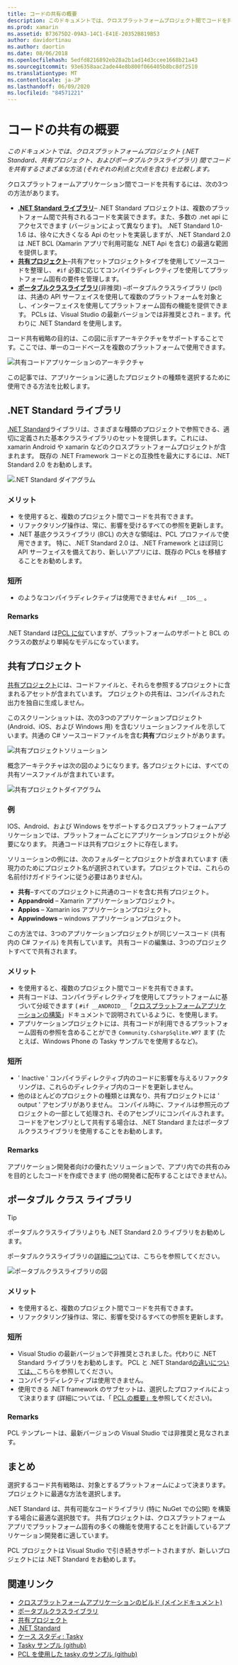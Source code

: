 ```yaml
---
title: コードの共有の概要
description: このドキュメントでは、クロスプラットフォームプロジェクト間でコードを共有するさまざまな方法 (共有プロジェクト、ポータブルクラスライブラリ、および .NET Standard) を比較します。それぞれの利点と欠点を示します。
ms.prod: xamarin
ms.assetid: B73675D2-09A3-14C1-E41E-20352B819B53
author: davidortinau
ms.author: daortin
ms.date: 08/06/2018
ms.openlocfilehash: 5edfd8216892eb28a2b1ad14d3ccee1668b21a43
ms.sourcegitcommit: 93e6358aac2ade44e8b800f066405b8bc8df2510
ms.translationtype: MT
ms.contentlocale: ja-JP
ms.lasthandoff: 06/09/2020
ms.locfileid: "84571221"
---
```

# <a name="sharing-code-overview"></a>コードの共有の概要

_このドキュメントでは、クロスプラットフォームプロジェクト (.NET Standard、共有プロジェクト、およびポータブルクラスライブラリ) 間でコードを共有するさまざまな方法 (それぞれの利点と欠点を含む) を比較します。_

クロスプラットフォームアプリケーション間でコードを共有するには、次の3つの方法があります。

- [**.NET Standard ライブラリ**](#Net_Standard)– .NET Standard プロジェクトは、複数のプラットフォーム間で共有されるコードを実装できます。また、多数の .net api にアクセスできます (バージョンによって異なります)。 .NET Standard 1.0-1.6 は、徐々に大きくなる Api のセットを実装しますが、.NET Standard 2.0 は .NET BCL (Xamarin アプリで利用可能な .NET Api を含む) の最適な範囲を提供します。
- [**共有プロジェクト**](#Shared_Projects)–共有アセットプロジェクトタイプを使用してソースコードを整理し、 `#if` 必要に応じてコンパイラディレクティブを使用してプラットフォーム固有の要件を管理します。
- [**ポータブルクラスライブラリ**](#Portable_Class_Libraries)(非推奨) –ポータブルクラスライブラリ (pcl) は、共通の API サーフェイスを使用して複数のプラットフォームを対象とし、インターフェイスを使用してプラットフォーム固有の機能を提供できます。 PCLs は、Visual Studio の最新バージョンでは非推奨とされ &ndash; ます。代わりに .NET Standard を使用します。

コード共有戦略の目的は、この図に示すアーキテクチャをサポートすることです。ここでは、単一のコードベースを複数のプラットフォームで使用できます。

 ![共有コードアプリケーションのアーキテクチャ](code-sharing-images/conceptualarchitecture.png "共有コードアプリケーションのアーキテクチャ")

この記事では、アプリケーションに適したプロジェクトの種類を選択するために使用できる方法を比較します。

<a name="Net_Standard"></a>

## <a name="net-standard-libraries"></a>.NET Standard ライブラリ

[.NET Standard](~/cross-platform/app-fundamentals/net-standard.md)ライブラリは、さまざまな種類のプロジェクトで参照できる、適切に定義された基本クラスライブラリのセットを提供します。これには、xamarin Android や xamarin などのクロスプラットフォームプロジェクトが含まれます。 既存の .NET Framework コードとの互換性を最大にするには、.NET Standard 2.0 をお勧めします。

![.NET Standard ダイアグラム](code-sharing-images/netstandard.png ".NET Standard ダイアグラム")

### <a name="benefits"></a>メリット

- を使用すると、複数のプロジェクト間でコードを共有できます。
- リファクタリング操作は、常に、影響を受けるすべての参照を更新します。
- .NET 基底クラスライブラリ (BCL) の大きな領域は、PCL プロファイルで使用できます。 特に、.NET Standard 2.0 は、.NET Framework とほぼ同じ API サーフェイスを備えており、新しいアプリには、既存の PCLs を移植することをお勧めします。

### <a name="disadvantages"></a>短所

- のようなコンパイラディレクティブは使用できません `#if __IOS__` 。

### <a name="remarks"></a>Remarks

.NET Standard は[PCL に似](https://docs.microsoft.com/dotnet/standard/net-standard#comparison-to-portable-class-libraries)ていますが、プラットフォームのサポートと BCL のクラスの数がより単純なモデルになっています。

<a name="Shared_Projects"></a>

## <a name="shared-projects"></a>共有プロジェクト

[共有プロジェクト](~/cross-platform/app-fundamentals/shared-projects.md)には、コードファイルと、それらを参照するプロジェクトに含まれるアセットが含まれています。 プロジェクトの共有は、コンパイルされた出力を独自に生成しません。

このスクリーンショットは、次の3つのアプリケーションプロジェクト (Android、iOS、および Windows 用) を含むソリューションファイルを示しています。共通の C# ソースコードファイルを含む**共有**プロジェクトがあります。

![共有プロジェクトソリューション](code-sharing-images/sharedsolution.png "共有プロジェクトソリューション")

概念アーキテクチャは次の図のようになります。各プロジェクトには、すべての共有ソースファイルが含まれています。

![共有プロジェクトダイアグラム](code-sharing-images/sharedassetproject.png "共有プロジェクトダイアグラム")

### <a name="example"></a>例

IOS、Android、および Windows をサポートするクロスプラットフォームアプリケーションでは、プラットフォームごとにアプリケーションプロジェクトが必要になります。 共通コードは共有プロジェクトに存在します。

ソリューションの例には、次のフォルダーとプロジェクトが含まれています (表現力のためにプロジェクト名が選択されています。プロジェクトでは、これらの名前付けガイドラインに従う必要はありません)。

- **共有**–すべてのプロジェクトに共通のコードを含む共有プロジェクト。
- **Appandroid** – Xamarin アプリケーションプロジェクト。
- **Appios** – Xamarin ios アプリケーションプロジェクト。
- **Appwindows** – windows アプリケーションプロジェクト。

この方法では、3つのアプリケーションプロジェクトが同じソースコード (共有内の C# ファイル) を共有しています。 共有コードの編集は、3つのプロジェクトすべてで共有されます。

### <a name="benefits"></a>メリット

- を使用すると、複数のプロジェクト間でコードを共有できます。
- 共有コードは、コンパイラディレクティブを使用してプラットフォームに基づいて分岐できます ( `#if __ANDROID__`「[クロスプラットフォームアプリケーションの構築](~/cross-platform/app-fundamentals/building-cross-platform-applications/index.md)」ドキュメントで説明されているように、を使用します。
- アプリケーションプロジェクトには、共有コードが利用できるプラットフォーム固有の参照を含めることができ `Community.CsharpSqlite.WP7` ます (たとえば、Windows Phone の Tasky サンプルでを使用するなど)。

### <a name="disadvantages"></a>短所

- ' Inactive ' コンパイラディレクティブ内のコードに影響を与えるリファクタリングは、これらのディレクティブ内のコードを更新しません。
- 他のほとんどのプロジェクトの種類とは異なり、共有プロジェクトには ' output ' アセンブリがありません。 コンパイル時に、ファイルは参照元のプロジェクトの一部として処理され、そのアセンブリにコンパイルされます。 コードをアセンブリとして共有する場合は、.NET Standard またはポータブルクラスライブラリを使用することをお勧めします。

<a name="Shared_Remarks"></a>

### <a name="remarks"></a>Remarks

アプリケーション開発者向けの優れたソリューションで、アプリ内での共有のみを目的としたコードを作成できます (他の開発者に配布することはできません)。

<a name="Portable_Class_Libraries"></a>

## <a name="portable-class-libraries"></a>ポータブル クラス ライブラリ

> [!TIP]
> ポータブルクラスライブラリよりも .NET Standard 2.0 ライブラリをお勧めします。

ポータブルクラスライブラリの[詳細につい](~/cross-platform/app-fundamentals/pcl.md)ては、こちらを参照してください。

![ポータブルクラスライブラリの図](code-sharing-images/portableclasslibrary.png "ポータブルクラスライブラリの図")

### <a name="benefits"></a>メリット

- を使用すると、複数のプロジェクト間でコードを共有できます。
- リファクタリング操作は、常に、影響を受けるすべての参照を更新します。

### <a name="disadvantages"></a>短所

- Visual Studio の最新バージョンで非推奨とされました。代わりに .NET Standard ライブラリをお勧めします。 PCL と .NET Standard[の違いについては、](https://docs.microsoft.com/dotnet/standard/net-standard#comparison-to-portable-class-libraries)こちらを参照してください。
- コンパイラディレクティブは使用できません。
- 使用できる .NET framework のサブセットは、選択したプロファイルによって決まります (詳細については、「 [PCL の概要」を](~/cross-platform/app-fundamentals/pcl.md)参照してください)。

### <a name="remarks"></a>Remarks

PCL テンプレートは、最新バージョンの Visual Studio では非推奨と見なされます。

## <a name="summary"></a>まとめ

選択するコード共有戦略は、対象とするプラットフォームによって決まります。 プロジェクトに最適な方法を選択します。

.NET Standard は、共有可能なコードライブラリ (特に NuGet での公開) を構築する場合に最適な選択肢です。 共有プロジェクトは、クロスプラットフォームアプリでプラットフォーム固有の多くの機能を使用することを計画しているアプリケーション開発者に適しています。

PCL プロジェクトは Visual Studio で引き続きサポートされますが、新しいプロジェクトには .NET Standard をお勧めします。

## <a name="related-links"></a>関連リンク

- [クロスプラットフォームアプリケーションのビルド (メインドキュメント)](~/cross-platform/app-fundamentals/building-cross-platform-applications/index.md)
- [ポータブルクラスライブラリ](~/cross-platform/app-fundamentals/pcl.md)
- [共有プロジェクト](~/cross-platform/app-fundamentals/shared-projects.md)
- [.NET Standard](~/cross-platform/app-fundamentals/net-standard.md)
- [ケース スタディ: Tasky](~/cross-platform/app-fundamentals/building-cross-platform-applications/case-study-tasky.md)
- [Tasky サンプル (github)](https://github.com/xamarin/mobile-samples/tree/master/Tasky)
- [PCL を使用した tasky のサンプル (github)](https://github.com/xamarin/mobile-samples/tree/master/TaskyPortable)
